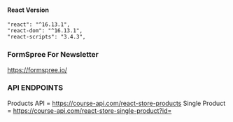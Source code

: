 #### React Version

```
"react": "^16.13.1",
"react-dom": "^16.13.1",
"react-scripts": "3.4.3",
```

### FormSpree For Newsletter

https://formspree.io/

### API ENDPOINTS

Products API = https://course-api.com/react-store-products
Single Product = https://course-api.com/react-store-single-product?id=

